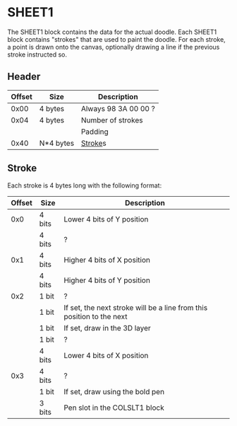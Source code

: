 # SHEET1

The SHEET1 block contains the data for the actual doodle. Each SHEET1 block contains "strokes" that are used to paint the doodle. For each stroke, a point is drawn onto the canvas, optionally drawing a line if the previous stroke instructed so.

## Header

| Offset | Size      | Description          |
| ------ | --------- | -------------------- |
| 0x00   | 4 bytes   | Always 98 3A 00 00 ? |
| 0x04   | 4 bytes   | Number of strokes    |
|        |           | Padding              |
| 0x40   | N*4 bytes | [Stroke](#stroke)s   |

## Stroke

Each stroke is 4 bytes long with the following format:

| Offset | Size   | Description                                                           |
| ------ | ------ | --------------------------------------------------------------------- |
| 0x0    | 4 bits | Lower 4 bits of Y position                                            |
|        | 4 bits | ?                                                                     |
| 0x1    | 4 bits | Higher 4 bits of X position                                           |
|        | 4 bits | Higher 4 bits of Y position                                           |
| 0x2    | 1 bit  | ?                                                                     |
|        | 1 bit  | If set, the next stroke will be a line from this position to the next |
|        | 1 bit  | If set, draw in the 3D layer                                          |
|        | 1 bit  | ?                                                                     |
|        | 4 bits | Lower 4 bits of X position                                            |
| 0x3    | 4 bits | ?                                                                     |
|        | 1 bit  | If set, draw using the bold pen                                       |
|        | 3 bits | Pen slot in the COLSLT1 block                                         |